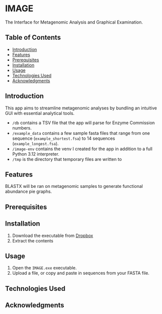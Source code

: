 # IMAGE

The Interface for Metagenomic Analysis and Graphical Examination.

## Table of Contents

- [Introduction](#introduction)
- [Features](#features)
- [Prerequisites](#prerequisites)
- [Installation](#installation)
- [Usage](#usage)
- [Technologies Used](#technologies-used)
- [Acknowledgments](#acknowledgments)

## Introduction

This app aims to streamline metagenomic analyses by bundling an intuitive GUI with essential analytical tools.

- `/db` contains a TSV file that the app will parse for Enzyme Commission numbers.
- `/example_data` contains a few sample fasta files that range from one sequence (`example_shortest.fsa`) to 14 sequences (`example_longest.fsa`).
- `/image-env` contains the venv I created for the app in addition to a full Python 3.12 interpreter.
- `/tmp` is the directory that temporary files are written to

## Features

BLASTX will be ran on metagenomic samples to generate functional abundance pie graphs.

## Prerequisites

## Installation

1. Download the executable from [Dropbox](https://www.dropbox.com/scl/fi/datgjvj7kzn1kcdjfb9c9/IMAGE-win32-x64-0.0.5.zip?rlkey=hap1ls0g0p07yfw9rav1jny97&dl=0)
1. Extract the contents

## Usage

1. Open the `IMAGE.exe` executable.
1. Upload a file, or copy and paste in sequences from your FASTA file.

## Technologies Used

## Acknowledgments
